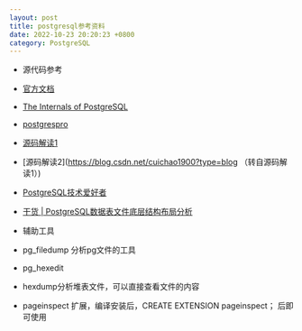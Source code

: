 ```yaml
---
layout: post
title: postgresql参考资料
date: 2022-10-23 20:20:23 +0800
category: PostgreSQL
---
```



* 源代码参考

 - [官方文档](https://www.postgresql.org/docs/15/internals.html)
 
 - [The Internals of PostgreSQL](https://www.interdb.jp/pg/index.html)

 - [postgrespro]( https://postgrespro.com/blog/pgsql/3994098)

 - [源码解读1](http://blog.itpub.net/6906/)

 - [源码解读2](https://blog.csdn.net/cuichao1900?type=blog （转自源码解读1）)

 - [PostgreSQL技术爱好者](https://foucus.blog.csdn.net/category_9332424.html)

 - [干货 | PostgreSQL数据表文件底层结构布局分析](https://blog.csdn.net/MyySophia/article/details/120724075)

* 辅助工具

 - pg_filedump 分析pg文件的工具
 
 - pg_hexedit

 - hexdump分析堆表文件，可以直接查看文件的内容

 - pageinspect 扩展，编译安装后，CREATE EXTENSION pageinspect； 后即可使用
